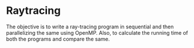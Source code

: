 # Raytracing
The objective is to write a ray-tracing program in sequential and then parallelizing the same using OpenMP. Also, to calculate the running time of both the programs and compare the same.
